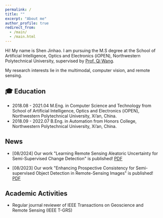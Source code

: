 ```yaml
---
permalink: /
title: ""
excerpt: "About me"
author_profile: true
redirect_from: 
  - /main/
  - /main.html
---
```


Hi! My name is Shen Jinhao. I am pursuing the M.S degree at the School of Artificial Intelligence, Optics and Electronics (iOPEN), Northwestern Polytechnical University, supervised by [Prof. Qi Wang](https://crabwq.github.io/).

My research interests lie in the multimodal, computer vision, and remote sensing. 

## :mortar_board: Education 
- 2018.08 - 2021.04   M.Eng. in Computer Science and Technology from School of Artificial Intelligence, Optics and Electronics (iOPEN), Northwestern Polytechnical University, Xi’an, China.
- 2018.09 - 2022.07   B.Eng. in Automation from Honors College, Northwestern Polytechnical University, Xi’an, China.


## News
- [08/2024] Our work "Learning Remote Sensing Aleatoric Uncertainty for Semi-Supervised Change Detection" is published! [PDF](https://ieeexplore.ieee.org/abstract/document/10621657)

- [08/2023] Our work "Enhancing Prospective Consistency for Semi-supervised Object Detection in Remote-Sensing Images" is published! [PDF](https://ieeexplore.ieee.org/abstract/document/10234445)

## Academic Activities
- Regular journal reviewer of IEEE Transactions on Geoscience and Remote Sensing (IEEE T-GRS)
<!-- ## Contact
### Email
[firstname].[lastname]16 [at] imperial.ac.uk

### Address
Office 617 \
Huxley Building \
180 Queen's Gate, South Kensington \
London SW7 2AZ \
UK -->
